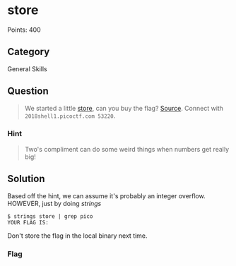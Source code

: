 # store
Points: 400

## Category
General Skills

## Question
>We started a little [store](files/store), can you buy the flag? [Source](files/source.c). Connect with `2018shell1.picoctf.com 53220`. 

### Hint
>Two's compliment can do some weird things when numbers get really big!

## Solution
Based off the hint, we can assume it's probably an integer overflow. HOWEVER, just by doing _strings_

```
$ strings store | grep pico
YOUR FLAG IS: 
```

Don't store the flag in the local binary next time.

### Flag

